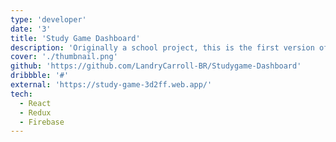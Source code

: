 ```yaml
---
type: 'developer'
date: '3'
title: 'Study Game Dashboard'
description: 'Originally a school project, this is the first version of the dashboard that I created where users can create, save, and edit different games.'
cover: './thumbnail.png'
github: 'https://github.com/LandryCarroll-BR/Studygame-Dashboard'
dribbble: '#'
external: 'https://study-game-3d2ff.web.app/'
tech:
  - React
  - Redux
  - Firebase
---
```

